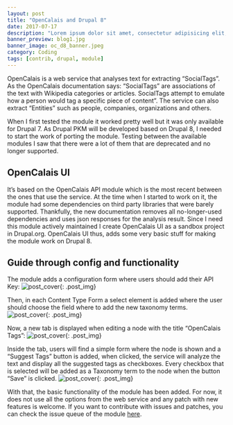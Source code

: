 ```yaml
---
layout: post
title: "OpenCalais and Drupal 8"
date: 2017-07-17
description: "Lorem ipsum dolor sit amet, consectetur adipisicing elit, sed do eiusmod tempor incididunt ut labore et dolore magna aliqua Ut enim..."
banner_preview: blog1.jpg
banner_image: oc_d8_banner.jpeg
category: Coding
tags: [contrib, drupal, module]
---
```

OpenCalais is a web service that analyses text for extracting “SocialTags”. As the OpenCalais documentation says: “SocialTags” are associations of the text with Wikipedia categories or articles. SocialTags attempt to emulate how a person would tag a specific piece of content”. 
The service can also extract “Entities” such as people, companies, organizations and others.

When I first tested the module it worked pretty well but it was only available for Drupal 7. As Drupal PKM will be developed based on Drupal 8, I needed to start the work of porting the module. 
Testing between the available modules I saw that there were a lot of them that are deprecated and no longer supported.

## OpenCalais UI
It’s based on the OpenCalais API module which is the most recent between the ones that use the service. At the time when I started to work on it, the module had some dependencies on third party libraries that were barely supported. Thankfully, the new documentation removes all no-longer-used dependencies and uses json responses for the analysis result.
Since I need this module actively maintained I create OpenCalais UI as a sandbox project in Drupal.org. OpenCalais UI thus, adds some very basic stuff for making the module work on Drupal 8.

## Guide through config and functionality
The module adds a configuration form where users should add their API Key:
![post_cover]({{site.baseurl}}/assets/post_img/oc_d8_1.png){: .post_img}

Then, in each Content Type Form a select element is added where the user should choose the field where to add the new taxonomy terms.
![post_cover]({{site.baseurl}}/assets/post_img/oc_d8_2.png){: .post_img}

Now, a new tab is displayed when editing a node with the title “OpenCalais Tags”:
![post_cover]({{site.baseurl}}/assets/post_img/oc_d8_3.png){: .post_img}

Inside the tab, users will find a simple form where the node is shown and a “Suggest Tags” button is added, when clicked, the service will analyze the text and display all the suggested tags as checkboxes. Every checkbox that is selected will be added as a Taxonomy term to the node when the button “Save” is clicked.
![post_cover]({{site.baseurl}}/assets/post_img/oc_d8_4.png){: .post_img}

With that, the basic functionality of the module has been added. For now, it does not use all the options from the web service and any patch with new features is welcome. If you want to contribute with issues and patches, you can check the issue queue of the module [here](https://www.drupal.org/project/issues/2894247).
